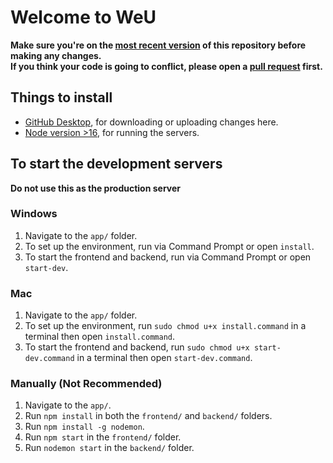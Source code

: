 # Welcome to WeU

**Make sure you're on the [most recent version](https://github.com/weu2/app/tree/main) of this repository before making any changes.**
<br>
**If you think your code is going to conflict, please open a [pull request](https://github.com/weu2/app/pulls) first.**

## Things to install
- [GitHub Desktop](https://desktop.github.com/), for downloading or uploading changes here.
- [Node version >16](https://nodejs.org/en/download/), for running the servers.

## To start the development servers
**Do not use this as the production server**

### Windows
1. Navigate to the `app/` folder.
2. To set up the environment, run via Command Prompt or open `install`.
3. To start the frontend and backend, run via Command Prompt or open `start-dev`.

### Mac
1. Navigate to the `app/` folder.
2. To set up the environment, run `sudo chmod u+x install.command` in a terminal then open `install.command`.
3. To start the frontend and backend, run `sudo chmod u+x start-dev.command` in a terminal then open `start-dev.command`.

### Manually (Not Recommended)
1. Navigate to the `app/`.
2. Run `npm install` in both the `frontend/` and `backend/` folders.
3. Run `npm install -g nodemon`.
4. Run `npm start` in the `frontend/` folder.
5. Run `nodemon start` in the `backend/` folder.
